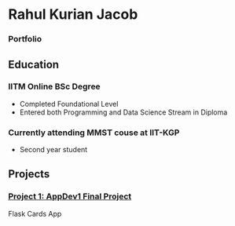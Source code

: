 # Rahul Kurian Jacob
### Portfolio

## Education

### IITM Online BSc Degree
- Completed Foundational Level
- Entered both Programming and Data Science Stream in Diploma

### Currently attending MMST couse at IIT-KGP
- Second year student 

## Projects
### [Project 1: AppDev1 Final Project](https://replit.com/@RahulKJacobIITM/MAD-I-FlashcardApp)
Flask Cards App
